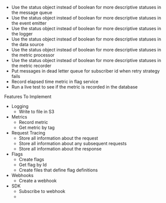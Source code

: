 -   Use the status object instead of boolean for more descriptive statuses in the message queue
-   Use the status object instead of boolean for more descriptive statuses in the event emitter
-   Use the status object instead of boolean for more descriptive statuses in the logger
-   Use the status object instead of boolean for more descriptive statuses in the data source
-   Use the status object instead of boolean for more descriptive statuses in the metric processor
-   Use the status object instead of boolean for more descriptive statuses in the metric recorder
-   Put messages in dead letter queue for subscriber id when retry strategy fails
-   Record elapsed time metric in flag service
-   Run a live test to see if the metric is recorded in the database

Features To Implement

-   Logging
    -   Write to file in S3
-   Metrics
    -   Record metric
    -   Get metric by tag
-   Request Tracing
    -   Store all information about the request
    -   Store all information about any subsequent requests
    -   Store all information about the response
-   Flags
    -   Create flags
    -   Get flag by Id
    -   Create files that define flag definitions
-   Webhooks
    -   Create a webhook
-   SDK
    -   Subscribe to webhook
    -
